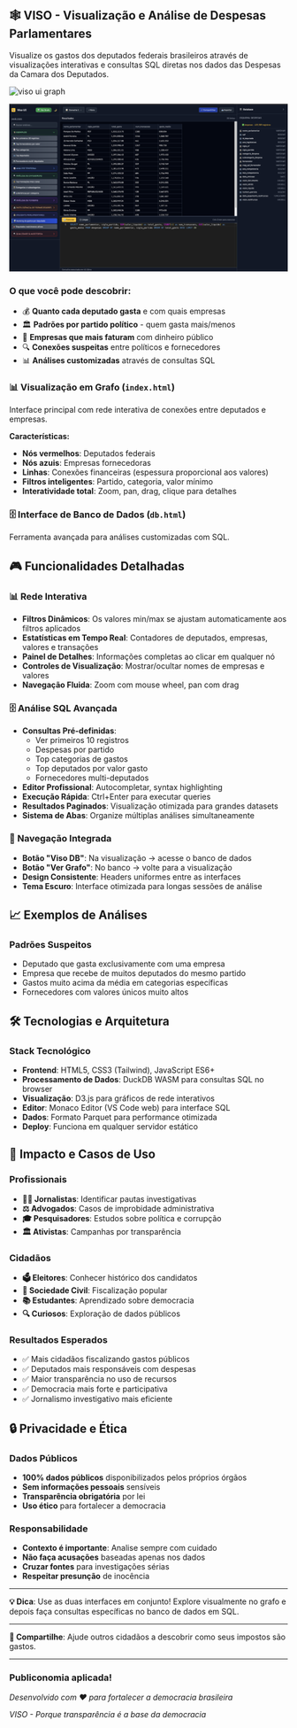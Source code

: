 ## 🕸️ VISO - Visualização e Análise de Despesas Parlamentares

Visualize os gastos dos deputados federais brasileiros através de visualizações interativas e consultas SQL diretas nos dados das Despesas da Camara dos Deputados.

![viso ui graph](.docs/viso_ui_graph.png)

![viso ui db](./docs/viso_ui_db.png)


### O que você pode descobrir:
- 💰 **Quanto cada deputado gasta** e com quais empresas
- 🏛️ **Padrões por partido político** - quem gasta mais/menos
- 🏢 **Empresas que mais faturam** com dinheiro público
- 🔍 **Conexões suspeitas** entre políticos e fornecedores
- 📊 **Análises customizadas** através de consultas SQL


### 📊 **Visualização em Grafo** (`index.html`)
Interface principal com rede interativa de conexões entre deputados e empresas.

**Características:**
- **Nós vermelhos**: Deputados federais
- **Nós azuis**: Empresas fornecedoras  
- **Linhas**: Conexões financeiras (espessura proporcional aos valores)
- **Filtros inteligentes**: Partido, categoria, valor mínimo
- **Interatividade total**: Zoom, pan, drag, clique para detalhes

### 🗄️ **Interface de Banco de Dados** (`db.html`)
Ferramenta avançada para análises customizadas com SQL.


## 🎮 Funcionalidades Detalhadas

### 📊 Rede Interativa
- **Filtros Dinâmicos**: Os valores min/max se ajustam automaticamente aos filtros aplicados
- **Estatísticas em Tempo Real**: Contadores de deputados, empresas, valores e transações
- **Painel de Detalhes**: Informações completas ao clicar em qualquer nó
- **Controles de Visualização**: Mostrar/ocultar nomes de empresas e valores
- **Navegação Fluida**: Zoom com mouse wheel, pan com drag

### 🗄️ Análise SQL Avançada
- **Consultas Pré-definidas**:
  - Ver primeiros 10 registros
  - Despesas por partido
  - Top categorias de gastos
  - Top deputados por valor gasto
  - Fornecedores multi-deputados
- **Editor Profissional**: Autocompletar, syntax highlighting
- **Execução Rápida**: Ctrl+Enter para executar queries
- **Resultados Paginados**: Visualização otimizada para grandes datasets
- **Sistema de Abas**: Organize múltiplas análises simultaneamente

### 🔄 Navegação Integrada
- **Botão "Viso DB"**: Na visualização → acesse o banco de dados
- **Botão "Ver Grafo"**: No banco → volte para a visualização
- **Design Consistente**: Headers uniformes entre as interfaces
- **Tema Escuro**: Interface otimizada para longas sessões de análise

## 📈 Exemplos de Análises

### Padrões Suspeitos
- Deputado que gasta exclusivamente com uma empresa
- Empresa que recebe de muitos deputados do mesmo partido
- Gastos muito acima da média em categorias específicas
- Fornecedores com valores únicos muito altos

## 🛠️ Tecnologias e Arquitetura

### Stack Tecnológico
- **Frontend**: HTML5, CSS3 (Tailwind), JavaScript ES6+
- **Processamento de Dados**: DuckDB WASM para consultas SQL no browser
- **Visualização**: D3.js para gráficos de rede interativos  
- **Editor**: Monaco Editor (VS Code web) para interface SQL
- **Dados**: Formato Parquet para performance otimizada
- **Deploy**: Funciona em qualquer servidor estático


## 🌟 Impacto e Casos de Uso

### Profissionais
- **👨‍💼 Jornalistas**: Identificar pautas investigativas
- **⚖️ Advogados**: Casos de improbidade administrativa  
- **🎓 Pesquisadores**: Estudos sobre política e corrupção
- **🏛️ Ativistas**: Campanhas por transparência

### Cidadãos
- **🗳️ Eleitores**: Conhecer histórico dos candidatos
- **👥 Sociedade Civil**: Fiscalização popular
- **📚 Estudantes**: Aprendizado sobre democracia
- **🔍 Curiosos**: Exploração de dados públicos

### Resultados Esperados
- ✅ Mais cidadãos fiscalizando gastos públicos
- ✅ Deputados mais responsáveis com despesas
- ✅ Maior transparência no uso de recursos
- ✅ Democracia mais forte e participativa
- ✅ Jornalismo investigativo mais eficiente

## 🔒 Privacidade e Ética

### Dados Públicos
- **100% dados públicos** disponibilizados pelos próprios órgãos
- **Sem informações pessoais** sensíveis
- **Transparência obrigatória** por lei
- **Uso ético** para fortalecer a democracia

### Responsabilidade
- **Contexto é importante**: Analise sempre com cuidado
- **Não faça acusações** baseadas apenas nos dados
- **Cruzar fontes** para investigações sérias
- **Respeitar presunção** de inocência

---


**💡 Dica**: Use as duas interfaces em conjunto! Explore visualmente no grafo e depois faça consultas específicas no banco de dados em SQL.

---

**🔗 Compartilhe**: Ajude outros cidadãos a descobrir como seus impostos são gastos.

---

### Publiconomia aplicada!

*Desenvolvido com ❤️ para fortalecer a democracia brasileira*

*VISO - Porque transparência é a base da democracia*
